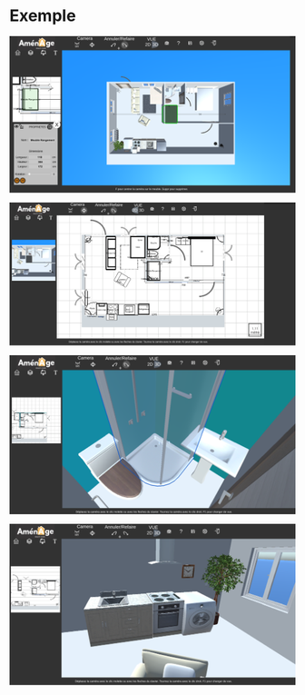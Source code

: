 # Exemple

![](../.gitbook/assets/exampleapparetement.png)

![](../.gitbook/assets/exampleapparetement2d.png)

![](../.gitbook/assets/exampleapparetementsalledebain.png)

![](../.gitbook/assets/exampleapparetementcuissine.png)

